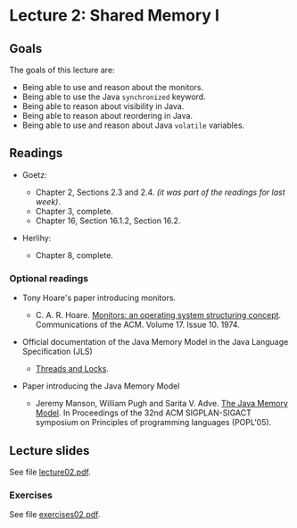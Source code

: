 # Lecture 2: Shared Memory I

## Goals

The goals of this lecture are:

* Being able to use and reason about the monitors.
* Being able to use the Java `synchronized` keyword.
* Being able to reason about visibility in Java.
* Being able to reason about reordering in Java.
* Being able to use and reason about Java `volatile` variables.

## Readings 

* Goetz:
  * Chapter 2, Sections 2.3 and 2.4. *(it was part of the readings for last week)*.
  * Chapter 3, complete.
  * Chapter 16, Section 16.1.2, Section 16.2.
  
* Herlihy:
  * Chapter 8, complete.
  
### Optional readings

* Tony Hoare's paper introducing monitors.
  * C. A. R. Hoare. [Monitors: an operating system structuring concept](https://dl-acm-org.ep.ituproxy.kb.dk/doi/pdf/10.1145/355620.361161). Communications of the ACM. Volume 17. Issue 10. 1974.
  
* Official documentation of the Java Memory Model in the Java Language Specification (JLS)
  * [Threads and Locks](https://docs.oracle.com/javase/specs/jls/se17/html/jls-17.html).

* Paper introducing the Java Memory Model
  * Jeremy Manson, William Pugh and Sarita V. Adve. [The Java Memory Model](https://dl-acm-org.ep.ituproxy.kb.dk/doi/abs/10.1145/1040305.1040336). In Proceedings of the 32nd ACM SIGPLAN-SIGACT symposium on Principles of programming languages (POPL'05).
  


## Lecture slides

See file [lecture02.pdf](./lecture02.pdf).

### Exercises

See file [exercises02.pdf](./exercises02.pdf).

